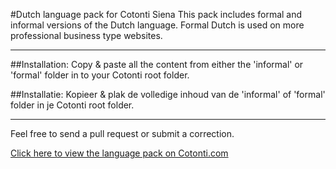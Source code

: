 #Dutch language pack for Cotonti Siena
This pack includes formal and informal versions of the Dutch language.
Formal Dutch is used on more professional business type websites.
* * *
##Installation: 
Copy & paste all the content from either the 'informal' or  'formal' folder in to your Cotonti root folder.
 
##Installatie: 
Kopieer & plak de volledige inhoud van de 'informal' of 'formal' folder in je Cotonti root folder.
* * *
Feel free to send a pull request or submit a correction.

[Click here to view the language pack on Cotonti.com](http://www.cotonti.com/locales/449)